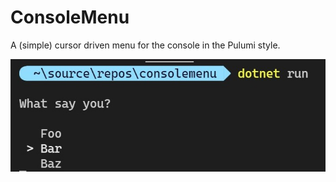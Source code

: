 # ConsoleMenu
A (simple) cursor driven menu for the console in the Pulumi style.

<img src="https://raw.githubusercontent.com/AlfredBr/ConsoleMenu/master/ConsoleMenuScreenshot.jpg" />
